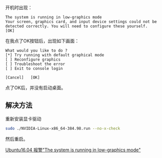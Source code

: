 

开机时出现：
```
The system is running in low-graphics mode
Your screen, graphics card, and input device settings could not be detected correctly. You will need to configure these yourself.
[OK]
```

在我点了OK按钮后，出现如下画面：
```
What would you like to do ?
[*] Try running with default graphical mode
[ ] Reconfigure graphics
[ ] Troubleshoot the error
[ ] Exit to console login

[Cancel]   [OK]
```
点了OK后，并没有启动桌面。


## 解决方法
重新安装显卡驱动
```bash
sudo ./NVIDIA-Linux-x86_64-384.98.run --no-x-check
```
然后重启。

[Ubuntu16.04 报警"The system is running in low-graphics mode"](https://zhuanlan.zhihu.com/p/36087073)
